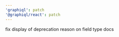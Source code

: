 ```yaml
---
'graphiql': patch
'@graphiql/react': patch
---
```


fix display of deprecation reason on field type docs
